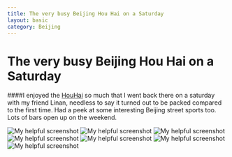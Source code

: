 ```yaml
---
title: The very busy Beijing Hou Hai on a Saturday
layout: basic
category: Beijing 
---
```



The very busy Beijing Hou Hai on a Saturday
===========================================

####I enjoyed the [HouHai](http://en.wikipedia.org/wiki/Houhai) so much that I went back there on a saturday with my friend Linan, needless to say it turned out to be packed compared to the first time. Had a peek at some interesting Beijing street sports too. Lots of bars open up on the weekend.

![My helpful screenshot](http://res.cloudinary.com/djfwqxjdx/image/upload/v1412682098/IMG_9079_ktfleh.jpg)
![My helpful screenshot](http://res.cloudinary.com/djfwqxjdx/image/upload/v1412682069/IMG_9078_szkrag.jpg)
![My helpful screenshot](http://res.cloudinary.com/djfwqxjdx/image/upload/v1412681506/IMG_9020_sak39x.jpg)
![My helpful screenshot](http://res.cloudinary.com/djfwqxjdx/image/upload/v1412681314/IMG_9026_f5hril.jpg)
![My helpful screenshot](http://res.cloudinary.com/djfwqxjdx/image/upload/v1412681442/IMG_9050_dtf62m.jpg)
![My helpful screenshot](http://res.cloudinary.com/djfwqxjdx/image/upload/v1412681411/IMG_9069_ryahsx.jpg)
![My helpful screenshot](http://res.cloudinary.com/djfwqxjdx/image/upload/v1412681411/IMG_9080_rphbf7.jpg)


